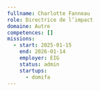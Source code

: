 ```yaml
---
fullname: Charlotte Fanneau
role: Directrice de l’impact
domaine: Autre
competences: []
missions:
  - start: 2025-01-15
    end: 2026-01-14
    employer: EIG
    status: admin
    startups:
      - domifa
---
```

